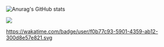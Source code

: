 

![Anurag's GitHub stats](https://github-readme-stats.vercel.app/api?username=marcogarganigo&theme=midnight-purple&show_icons=true&count_private=true)

![](https://komarev.com/ghpvc/?username=marcogarganigo)

https://wakatime.com/badge/user/f0b77c93-5901-4359-ab12-300d8e57e821.svg
